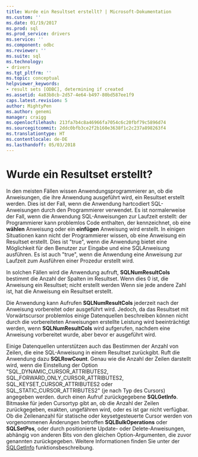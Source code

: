 ```yaml
---
title: Wurde ein Resultset erstellt? | Microsoft-Dokumentation
ms.custom: ''
ms.date: 01/19/2017
ms.prod: sql
ms.prod_service: drivers
ms.service: ''
ms.component: odbc
ms.reviewer: ''
ms.suite: sql
ms.technology:
- drivers
ms.tgt_pltfrm: ''
ms.topic: conceptual
helpviewer_keywords:
- result sets [ODBC], determining if created
ms.assetid: 4a83b8cb-2d57-4e64-b497-80bd587ee1f9
caps.latest.revision: 5
author: MightyPen
ms.author: genemi
manager: craigg
ms.openlocfilehash: 213fa7b4c8a46966fa7054c6c20fbf79c5896d74
ms.sourcegitcommit: 2ddc0bfb3ce2f2b160e3638f1c2c237a898263f4
ms.translationtype: HT
ms.contentlocale: de-DE
ms.lasthandoff: 05/03/2018
---
```

# <a name="was-a-result-set-created"></a>Wurde ein Resultset erstellt?
In den meisten Fällen wissen Anwendungsprogrammierer an, ob die Anweisungen, die ihre Anwendung ausgeführt wird, ein Resultset erstellt werden. Dies ist der Fall, wenn die Anwendung hartcodiert SQL-Anweisungen durch den Programmierer verwendet. Es ist normalerweise der Fall, wenn die Anwendung SQL-Anweisungen zur Laufzeit erstellt: der Programmierer kann problemlos Code enthalten, der kennzeichnet, ob eine **wählen** Anweisung oder ein **einfügen** Anweisung wird erstellt. In einigen Situationen kann nicht der Programmierer wissen, ob eine Anweisung ein Resultset erstellt. Dies ist "true", wenn die Anwendung bietet eine Möglichkeit für den Benutzer zur Eingabe und eine SQL­Anweisung ausführen. Es ist auch "true", wenn die Anwendung eine Anweisung zur Laufzeit zum Ausführen einer Prozedur erstellt wird.  
  
 In solchen Fällen wird die Anwendung aufruft, **SQLNumResultCols** bestimmt die Anzahl der Spalten im Resultset. Wenn dies 0 ist, die Anweisung ein Resultset; nicht erstellt werden Wenn sie jede andere Zahl ist, hat die Anweisung ein Resultset erstellt.  
  
 Die Anwendung kann Aufrufen **SQLNumResultCols** jederzeit nach der Anweisung vorbereitet oder ausgeführt wird. Jedoch, da das Resultset mit Vorwärtscursor problemlos einige Datenquellen beschreiben können nicht durch die vorbereiteten Anweisungen erstellte Leistung wird beeinträchtigt werden, wenn **SQLNumResultCols** wird aufgerufen, nachdem eine Anweisung vorbereitet wurde, aber bevor er ausgeführt wird.  
  
 Einige Datenquellen unterstützen auch das Bestimmen der Anzahl von Zeilen, die eine SQL-Anweisung in einem Resultset zurückgibt. Ruft die Anwendung dazu **SQLRowCount**. Genau wie die Anzahl der Zeilen darstellt wird, wenn die Einstellung der Option "SQL_DYNAMIC_CURSOR_ATTRIBUTES2, SQL_FORWARD_ONLY_CURSOR_ATTRIBUTES2, SQL_KEYSET_CURSOR_ATTRIBUTES2 oder SQL_STATIC_CURSOR_ATTRIBUTES2" (je nach Typ des Cursors) angegeben werden. durch einen Aufruf zurückgegebene **SQLGetInfo**. Bitmaske für jeden Cursortyp gibt an, ob die Anzahl der Zeilen zurückgegeben, exakten, ungefähren wird, oder es ist gar nicht verfügbar. Ob die Zeilenanzahl für statische oder keysetgesteuerte Cursor werden von vorgenommenen Änderungen betroffen **SQLBulkOperations** oder **SQLSetPos**, oder durch positionierte Update- oder Delete-Anweisungen, abhängig von anderen Bits von den gleichen Option-Argumenten, die zuvor genannten zurückgegeben. Weitere Informationen finden Sie unter der [SQLGetInfo](../../../odbc/reference/syntax/sqlgetinfo-function.md) funktionsbeschreibung.
